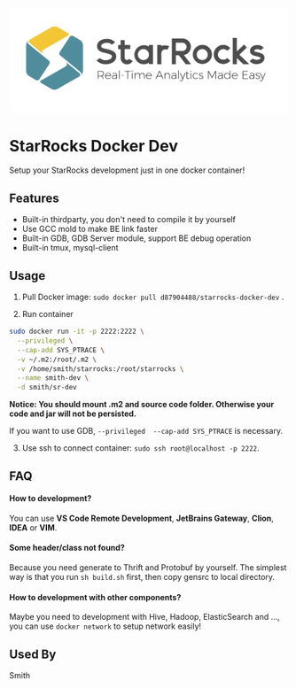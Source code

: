 
![Logo](https://github.com/StarRocks/starrocks/raw/main/images/logo.png)


# StarRocks Docker Dev

Setup your StarRocks development just in one docker container!

## Features

- Built-in thirdparty, you don't need to compile it by yourself
- Use GCC mold to make BE link faster
- Built-in GDB, GDB Server module, support BE debug operation
- Built-in tmux, mysql-client
## Usage

1. Pull Docker image: `sudo docker pull d87904488/starrocks-docker-dev` .

2. Run container

```bash
sudo docker run -it -p 2222:2222 \
  --privileged \
  --cap-add SYS_PTRACE \
  -v ~/.m2:/root/.m2 \
  -v /home/smith/starrocks:/root/starrocks \
  --name smith-dev \
  -d smith/sr-dev
```

**Notice: You should mount .m2 and source code folder. Otherwise your code and jar will not be persisted.**

If you want to use GDB, `--privileged  --cap-add SYS_PTRACE` is necessary.

3. Use ssh to connect container: `sudo ssh root@localhost -p 2222`.


## FAQ

#### How to development?

You can use **VS Code Remote Development**, **JetBrains Gateway**, **Clion**, **IDEA** or **VIM**.

#### Some header/class not found?

Because you need generate to Thrift and Protobuf by yourself. The simplest way is that you run `sh build.sh` first, then copy gensrc to local directory.

#### How to development with other components?

Maybe you need to development with Hive, Hadoop, ElasticSearch and ..., you can use `docker network` to setup network easily!


## Used By

Smith
